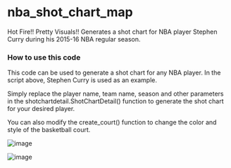 # nba_shot_chart_map
Hot Fire!! Pretty Visuals!! 
Generates a shot chart for NBA player Stephen Curry during his 2015-16 NBA regular season. 

### How to use this code
This code can be used to generate a shot chart for any NBA player. In the script above, Stephen Curry is used as an example. 

Simply replace the player name, team name, season and other parameters in the shotchartdetail.ShotChartDetail() function to generate the shot chart for your desired player.

You can also modify the create_court() function to change the color and style of the basketball court.


![image](https://user-images.githubusercontent.com/127455781/233170526-d60e4017-af76-403c-99a0-876ce2cf9274.png)


![image](https://user-images.githubusercontent.com/127455781/233641311-5b1e4444-52a6-4535-8862-fc83383ba981.png)



